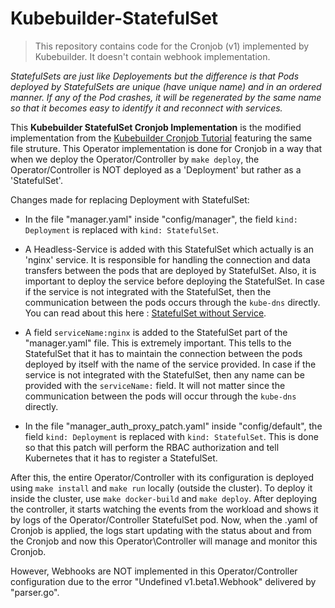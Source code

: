 # Kubebuilder-StatefulSet

> This repository contains code for the Cronjob (v1) implemented by Kubebuilder. It doesn't contain webhook implementation.

_StatefulSets are just like Deployements but the difference is that Pods deployed by StatefulSets are unique (have unique name) and in an ordered manner. If any of the Pod crashes, it will be regenerated by the same name so that it becomes easy to identify it and reconnect with services._

This **Kubebuilder StatefulSet Cronjob Implementation** is the modified implementation from the [Kubebuilder Cronjob Tutorial](https://book.kubebuilder.io/cronjob-tutorial/cronjob-tutorial.html) featuring the same file struture. This Operator implementation is done for Cronjob in a way that when we deploy the Operator/Controller by `make deploy`, the Operator/Controller is NOT deployed as a 'Deployment' but rather as a 'StatefulSet'.

Changes made for replacing Deployment with StatefulSet:

* In the file "manager.yaml" inside "config/manager", the field `kind: Deployment` is replaced with `kind: StatefulSet`.
* A Headless-Service is added with this StatefulSet which actually is an 'nginx' service. It is responsible for handling the connection and data transfers between the pods that are deployed by StatefulSet. Also, it is important to deploy the service before deploying the StatefulSet. In case if the service is not integrated with the StatefulSet, then the communication between the pods occurs through the `kube-dns` directly. You can read about this here : [StatefulSet without Service](https://github.com/kubernetes/kubernetes/issues/69608#issuecomment-558813230).

* A field `serviceName:nginx` is added to the StatefulSet part of the "manager.yaml" file. This is extremely important. This tells to the StatefulSet that it has to maintain the connection between the pods deployed by itself with the name of the service provided. In case if the service is not integrated with the StatefulSet, then any name can be provided with the `serviceName:` field. It will not matter since the communication between the pods will occur through the `kube-dns` directly.
* In the file "manager_auth_proxy_patch.yaml" inside "config/default", the field `kind: Deployment` is replaced with `kind: StatefulSet`. This is done so that this patch will perform the RBAC authorization and tell Kubernetes that it has to register a StatefulSet.

After this, the entire Operator/Controller with its configuration is deployed using `make install` and `make run` locally (outside the cluster). To deploy it inside the cluster, use `make docker-build` and `make deploy`. After deploying the controller, it starts watching the events from the workload and shows it by logs of the Operator/Controller StatefulSet pod. Now, when the .yaml of Cronjob is applied, the logs start updating with the status about and from the Cronjob and now this Operator\Controller will manage and monitor this Cronjob.

However, Webhooks are NOT implemented in this Operator/Controller configuration due to the error "Undefined v1.beta1.Webhook" delivered by "parser.go".